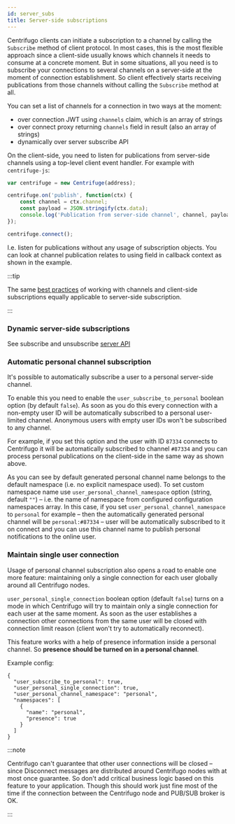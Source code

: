 ```yaml
---
id: server_subs
title: Server-side subscriptions
---
```


Centrifugo clients can initiate a subscription to a channel by calling the `Subscribe` method of client protocol. In most cases, this is the most flexible approach since a client-side usually knows which channels it needs to consume at a concrete moment. But in some situations, all you need is to subscribe your connections to several channels on a server-side at the moment of connection establishment. So client effectively starts receiving publications from those channels without calling the `Subscribe` method at all.

You can set a list of channels for a connection in two ways at the moment:

* over connection JWT using `channels` claim, which is an array of strings
* over connect proxy returning `channels` field in result (also an array of strings)
* dynamically over server subscribe API

On the client-side, you need to listen for publications from server-side channels using a top-level client event handler. For example with `centrifuge-js`:

```javascript
var centrifuge = new Centrifuge(address);

centrifuge.on('publish', function(ctx) {
    const channel = ctx.channel;
    const payload = JSON.stringify(ctx.data);
    console.log('Publication from server-side channel', channel, payload);
});

centrifuge.connect();
```

I.e. listen for publications without any usage of subscription objects. You can look at channel publication relates to using field in callback context as shown in the example.

:::tip

The same [best practices](../faq/index.md#what-about-best-practices-with-amount-of-channels) of working with channels and client-side subscriptions equally applicable to server-side subscription. 

:::

### Dynamic server-side subscriptions

See subscribe and unsubscribe [server API](server_api.md)

### Automatic personal channel subscription

It's possible to automatically subscribe a user to a personal server-side channel.

To enable this you need to enable the `user_subscribe_to_personal` boolean option (by default `false`). As soon as you do this every connection with a non-empty user ID will be automatically subscribed to a personal user-limited channel. Anonymous users with empty user IDs won't be subscribed to any channel.

For example, if you set this option and the user with ID `87334` connects to Centrifugo it will be automatically subscribed to channel `#87334` and you can process personal publications on the client-side in the same way as shown above.

As you can see by default generated personal channel name belongs to the default namespace (i.e. no explicit namespace used). To set custom namespace name use `user_personal_channel_namespace` option (string, default `""`) – i.e. the name of namespace from configured configuration namespaces array. In this case, if you set `user_personal_channel_namespace` to `personal` for example – then the automatically generated personal channel will be `personal:#87334` – user will be automatically subscribed to it on connect and you can use this channel name to publish personal notifications to the online user.

### Maintain single user connection

Usage of personal channel subscription also opens a road to enable one more feature: maintaining only a single connection for each user globally around all Centrifugo nodes.

`user_personal_single_connection` boolean option (default `false`) turns on a mode in which Centrifugo will try to maintain only a single connection for each user at the same moment. As soon as the user establishes a connection other connections from the same user will be closed with connection limit reason (client won't try to automatically reconnect).

This feature works with a help of presence information inside a personal channel. So **presence should be turned on in a personal channel**.

Example config:

```
{
  "user_subscribe_to_personal": true,
  "user_personal_single_connection": true,
  "user_personal_channel_namespace": "personal",
  "namespaces": [
    {
      "name": "personal",
      "presence": true
    }
  ]
}
```

:::note

Centrifugo can't guarantee that other user connections will be closed – since Disconnect messages are distributed around Centrifugo nodes with at most once guarantee. So don't add critical business logic based on this feature to your application. Though this should work just fine most of the time if the connection between the Centrifugo node and PUB/SUB broker is OK.

:::

